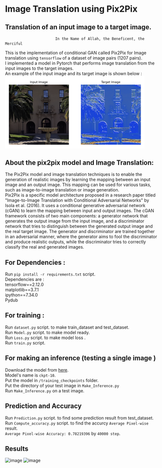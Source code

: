 # Image Translation using Pix2Pix
## Translation of an input image to a target image.

                                                
                           In the Name of Allah, the Beneficent, the Merciful

This is the implementation of conditional GAN called Pix2Pix for Image translation using ```tensorflow``` of a dataset of image pairs (1207 pairs). </br>
I implemented a model in Pytorch that performs image translation from the input images to the target images. </br>
An example of the input image and its target image is shown below : </br>
<img width="459" alt="image" src="https://github.com/afshari-maryam/Image-Translation-Pix2Pix/blob/main/Example_pair_2.png">
## About the pix2pix model and Image Translation: 
The Pix2Pix model and image translation techniques is to enable the generation of realistic images by learning the mapping between an input image and an output image. This mapping can be used for various tasks, such as image-to-image translation or image generation.</br>
Pix2Pix is a specific model architecture proposed in a research paper titled "Image-to-Image Translation with Conditional Adversarial Networks" by Isola et al. (2016). It uses a conditional generative adversarial network (cGAN) to learn the mapping between input and output images. The cGAN framework consists of two main components: a generator network that generates the output image from the input image, and a discriminator network that tries to distinguish between the generated output image and the real target image. The generator and discriminator are trained together in an adversarial manner, where the generator aims to fool the discriminator and produce realistic outputs, while the discriminator tries to correctly classify the real and generated images.</br>


## For Dependencies : 
Run  ``` pip install -r requirements.txt ``` script. <br /> 
Dependencies are : <br />
tensorflow==2.12.0 <br />
matplotlib==3.7.1 <br />
ipython==7.34.0 <br />
Pydub <br />

## For training : 
Run  ``` dataset.py ``` script. to make train_dataset and test_dataset. <br /> 
Run  ``` Model.py ``` script. to make model ready. <br /> 
Run  ``` Loss.py ``` script. to make model loss . <br /> 
Run  ``` train.py ``` script. <br /> 


## For making an inference (testing a single image )
Download the model from [here](https://drive.google.com/file/d/1BXT2ceCg9z38RCMmuTHPvB3Z7noFHjO7/view?usp=sharing).<br />
Model's name is ```ckpt-10```. <br />
Put the model in ``` /training_checkpoints ``` folder.<br />
Put the directory of your test image in ``` Make_Inference.py ```<br />
Run  ``` Make_Inference.py ``` on a test image.<br />


## Prediction and Accuracy 
Run  ``` Prediction.py ``` script. to find some prediction result from test_dataset. <br /> 
Run  ``` Compute_accuracy.py ``` script. to find the accurcy ```Average Pixel-wise``` result. <br /> 
```Average Pixel-wise Accuracy: 0.78219396``` by ```40000 step```. <br /> 

## Results
![image](https://github.com/afshari-maryam/Image-Translation-Pix2Pix/blob/main/pred_results/run%3A%203.png)
![image](https://github.com/afshari-maryam/Image-Translation-Pix2Pix/blob/main/pred_results/run%3A%205.png)


